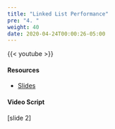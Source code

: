 ```yaml
---
title: "Linked List Performance"
pre: "4. "
weight: 40
date: 2020-04-24T00:00:26-05:00
---
```


{{< youtube  >}}

#### Resources

* [Slides](/3-cc310/12-performance/04-lists-slides.pptx)

#### Video Script

[slide 2]

